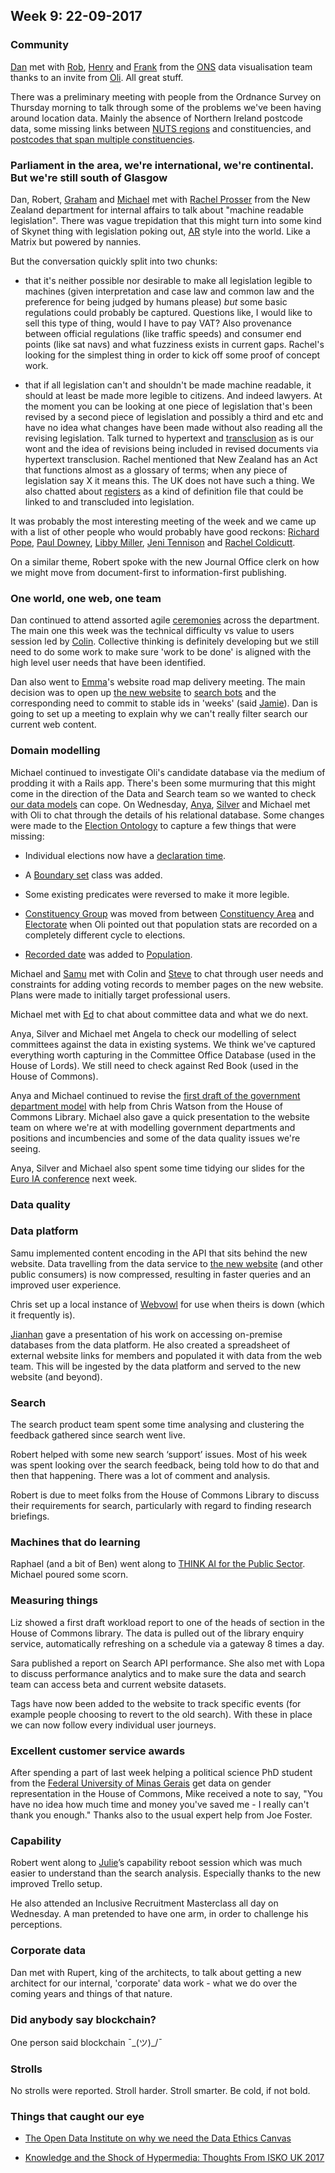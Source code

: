 ## Week 9: 22-09-2017

### Community

[Dan](https://twitter.com/dasbarrett) met with [Rob](https://twitter.com/fryford), [Henry](https://twitter.com/henryjameslau) and [Frank](https://twitter.com/frankman1000) from the [ONS](https://www.ons.gov.uk/) data visualisation team thanks to an invite from [Oli](https://twitter.com/olihawkins). All great stuff.

There was a preliminary meeting with people from the Ordnance Survey on Thursday morning to talk through some of the problems we've been having around location data. Mainly the absence of Northern Ireland postcode data, some missing links between [NUTS regions](https://en.wikipedia.org/wiki/NUTS_statistical_regions_of_the_United_Kingdom) and constituencies, and [postcodes that span multiple constituencies](https://democracyclub.org.uk/blog/2017/03/20/4314-times-when-postcodes-arent-good-enough/).

### Parliament in the area, we're international, we're continental. But we're still south of Glasgow

Dan, Robert, [Graham](https://twitter.com/grahampeek) and [Michael](https://twitter.com/fantasticlife) met with [Rachel Prosser](https://twitter.com/rachelprosser) from the New Zealand department for internal affairs to talk about "machine readable legislation". There was vague trepidation that this might turn into some kind of Skynet thing with legislation poking out, [AR](https://en.wikipedia.org/wiki/Augmented_reality) style into the world. Like a Matrix but powered by nannies.

But the conversation quickly split into two chunks:

* that it's neither possible nor desirable to make all legislation legible to machines (given interpretation and case law and common law and the preference for being judged by humans please) *but* some basic regulations could probably be captured. Questions like, I would like to sell this type of thing, would I have to pay VAT? Also provenance between official regulations (like traffic speeds) and consumer end points (like sat navs) and what fuzziness exists in current gaps. Rachel's looking for the simplest thing in order to kick off some proof of concept work.

* that if all legislation can't and shouldn't be made machine readable, it should at least be made more legible to citizens. And indeed lawyers. At the moment you can be looking at one piece of legislation that's been revised by a second piece of legislation and possibly a third and etc and have no idea what changes have been made without also reading all the revising legislation. Talk turned to hypertext and [transclusion](https://en.wikipedia.org/wiki/Transclusion) as is our wont and the idea of revisions being included in revised documents via hypertext transclusion. Rachel mentioned that New Zealand has an Act that functions almost as a glossary of terms; when any piece of legislation say X it means this. The UK does not have such a thing. We also chatted about [registers](https://gds.blog.gov.uk/2015/09/01/registers-authoritative-lists-you-can-trust/) as a kind of definition file that could be linked to and transcluded into legislation.

It was probably the most interesting meeting of the week and we came up with a list of other people who would probably have good reckons: [Richard Pope](https://twitter.com/richardjpope), [Paul Downey](https://twitter.com/psd), [Libby Miller](https://twitter.com/libbymiller), [Jeni Tennison](https://twitter.com/jenit) and [Rachel Coldicutt](https://twitter.com/rachelcoldicutt).

On a similar theme, Robert spoke with the new Journal Office clerk on how we might move from document-first to information-first publishing.

### One world, one web, one team

Dan continued to attend assorted agile [ceremonies](https://www.youtube.com/watch?v=Ss1MbL4NYf0) across the department. The main one this week was the technical difficulty vs value to users session led by [Colin](https://twitter.com/colinpattinson). Collective thinking is definitely developing but we still need to do some work to make sure 'work to be done' is aligned with the high level user needs that have been identified.

Dan also went to [Emma](http://twitter.com/_allenemma)'s website road map delivery meeting. The main decision was to open up [the new website](https://beta.parliament.uk/) to [search bots](http://www.robotstxt.org/robotstxt.html) and the corresponding need to commit to stable ids in 'weeks' (said [Jamie](https://twitter.com/oddtype)). Dan is going to set up a meeting to explain why we can't really filter search our current web content.

### Domain modelling

Michael continued to investigate Oli's candidate database via the medium of prodding it with a Rails app. There's been some murmuring that this might come in the direction of the Data and Search team so we wanted to check [our data models](https://ukparliament.github.io/ontologies/) can cope. On Wednesday, [Anya](https://twitter.com/bitten_), [Silver](https://twitter.com/silveroliver) and Michael met with Oli to chat through the details of his relational database. Some changes were made to the [Election Ontology](https://ukparliament.github.io/ontologies/election/election-ontology.html) to capture a few things that were missing:

* Individual elections now have a [declaration time](https://ukparliament.github.io/ontologies/election/election-ontology.html#d4e245).

* A [Boundary set](https://ukparliament.github.io/ontologies/election/election-ontology.html#d4e431) class was added.

* Some existing predicates were reversed to make it more legible.

* [Constituency Group](https://ukparliament.github.io/ontologies/election/election-ontology.html#d4e499) was moved from between [Constituency Area](https://ukparliament.github.io/ontologies/election/election-ontology.html#d4e477) and [Electorate](https://ukparliament.github.io/ontologies/election/election-ontology.html#d4e535) when Oli pointed out that population stats are recorded on a completely different cycle to elections.

* [Recorded date](https://ukparliament.github.io/ontologies/election/election-ontology.html#d4e337) was added to [Population](https://ukparliament.github.io/ontologies/election/election-ontology.html#d4e594).

Michael and [Samu](https://twitter.com/langsamu) met with Colin and [Steve](https://twitter.com/steve_bromley) to chat through user needs and constraints for adding voting records to member pages on the new website. Plans were made to initially target professional users.

Michael met with [Ed](https://twitter.com/ewhitur) to chat about committee data and what we do next.

Anya, Silver and Michael met Angela to check our modelling of select committees against the data in existing systems. We think we've captured everything worth capturing in the Committee Office Database (used in the House of Lords). We still need to check against Red Book (used in the House of Commons).

Anya and Michael continued to revise the [first draft of the government department model](https://github.com/ukparliament/ontologies/blob/master/_government-department/government-department.png) with help from Chris Watson from the House of Commons Library. Michael also gave a quick presentation to the website team on where we're at with modelling government departments and positions and incumbencies and some of the data quality issues we're seeing.

Anya, Silver and Michael also spent some time tidying our slides for the [Euro IA conference](http://euroia.org/) next week.


### Data quality


### Data platform

Samu implemented content encoding in the API that sits behind the new website. Data travelling from the data service to [the new website](https://beta.parliament.uk/) (and other public consumers) is now compressed, resulting in faster queries and an improved user experience.

Chris set up a local instance of [Webvowl](http://vowl.visualdataweb.org/webvowl.html) for use when theirs is down (which it frequently is).

[Jianhan](https://twitter.com/jianhanzhu) gave a presentation of his work on accessing on-premise databases from the data platform. He also created a spreadsheet of external website links for members and populated it with data from the web team. This will be ingested by the data platform and served to the new website (and beyond).

### Search

The search product team spent some time analysing and clustering the feedback gathered since search went live.

Robert helped with some new search ‘support’ issues. Most of his week was spent looking over the search feedback, being told how to do that and then that happening. There was a lot of comment and analysis. 

Robert is due to meet folks from the House of Commons Library to discuss their requirements for search, particularly with regard to finding research briefings.

### Machines that do learning

Raphael (and a bit of Ben) went along to [THINK AI for the Public Sector](http://www.thinkdigitalpartners.com/event/think-ai-publicsector/). Michael poured some scorn.


### Measuring things

Liz showed a first draft workload report to one of the heads of section in the House of Commons library. The data is pulled out of the library enquiry service, automatically refreshing on a schedule via a gateway 8 times a day.

Sara published a report on Search API performance. She also met with Lopa to discuss performance analytics and to make sure the data and search team can access beta and current website datasets.

Tags have now been added to the website to track specific events (for example people choosing to revert to the old search). With these in place we can now follow every individual user journeys.

### Excellent customer service awards

After spending a part of last week helping a political science PhD student from the [Federal University of Minas Gerais](https://en.wikipedia.org/wiki/Federal_University_of_Minas_Gerais) get data on gender representation in the House of Commons, Mike received a note to say, "You have no idea how much time and money you've saved me - I really can't thank you enough." Thanks also to the usual expert help from Joe Foster.

### Capability

Robert went along to [Julie](https://twitter.com/julietouring)’s capability reboot session which was much easier to understand than the search analysis. Especially thanks to the new improved Trello setup.

He also attended an Inclusive Recruitment Masterclass all day on Wednesday. A man pretended to have one arm, in order to challenge his perceptions. 


### Corporate data

Dan met with Rupert, king of the architects, to talk about getting a new architect for our internal, 'corporate' data work - what we do over the coming years and things of that nature.

### Did anybody say blockchain?

One person said blockchain ¯\_(ツ)_/¯

### Strolls

No strolls were reported. Stroll harder. Stroll smarter. Be cold, if not bold.

### Things that caught our eye

* [The Open Data Institute on why we need the Data Ethics Canvas](https://theodi.org/blog/why-we-need-the-data-ethics-canvas)

* [Knowledge and the Shock of Hypermedia: Thoughts From ISKO UK 2017](https://16blue.me/2017/09/18/knowledge-and-the-shock-of-hypermedia-thoughts-from-isko-uk-2017/)